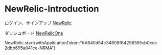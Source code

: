 # NewRelic-Introduction

ログイン、サインアップ [NewRelic](https://newrelic.com/jp)

ダッシュボード [NewRelicOne](https://one.newrelic.com/nr1-core?account=3509998&state=e31a9317-206f-3e91-784e-da6ad2876ec7
)



NewRelic.start(withApplicationToken:"AA640d54c34609f64256555cb0cec2dbb695a041ce-NRMA")
